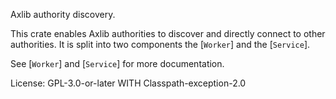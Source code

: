 Axlib authority discovery.

This crate enables Axlib authorities to discover and directly connect to
other authorities. It is split into two components the [`Worker`] and the
[`Service`].

See [`Worker`] and [`Service`] for more documentation.

License: GPL-3.0-or-later WITH Classpath-exception-2.0